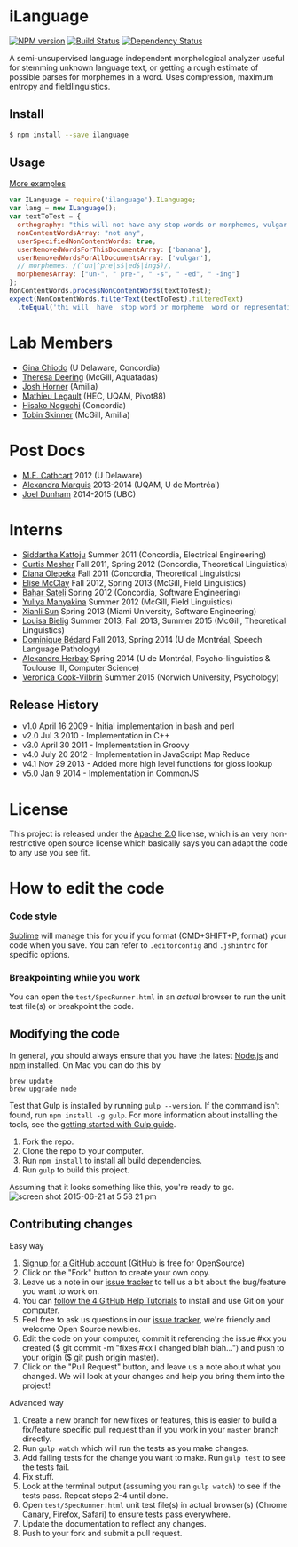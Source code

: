 iLanguage
============

[![NPM version][npm-image]][npm-url] [![Build Status][travis-image]][travis-url] [![Dependency Status][daviddm-url]][daviddm-image]

A semi-unsupervised language independent morphological analyzer useful for stemming unknown language text, or getting a rough estimate of possible parses for morphemes in a word. Uses compression, maximum entropy and fieldlinguistics.



## Install

```bash
$ npm install --save ilanguage
```


## Usage

[More examples](https://github.com/iLanguage/iLanguage/tree/master/test)

```javascript
var ILanguage = require('ilanguage').ILanguage;
var lang = new ILanguage(); 
var textToTest = {
  orthography: "this will not have any stop words or morphemes, vulgar words or unrepresentative words like banana",
  nonContentWordsArray: "not any",
  userSpecifiedNonContentWords: true,
  userRemovedWordsForThisDocumentArray: ['banana'],
  userRemovedWordsForAllDocumentsArray: ['vulgar'],
  // morphemes: /(^un|^pre|s$|ed$|ing$)/,
  morphemesArray: ["un-", " pre-", " -s", " -ed", " -ing"]
};
NonContentWords.processNonContentWords(textToTest);
expect(NonContentWords.filterText(textToTest).filteredText)
  .toEqual('thi will  have  stop word or morpheme  word or representative word like ');
```


# Lab Members

* [Gina Chiodo](http://gina.ilanguage.ca/) (U Delaware, Concordia)
* [Theresa Deering](http://trisapeace.angelfire.com/) (McGill, Aquafadas)
* [Josh Horner](http://jdhorner.com/) (Amilia)
* [Mathieu Legault](https://plus.google.com/116488045482047329710/about) (HEC, UQAM, Pivot88)
* [Hisako Noguchi](http://linguistics.concordia.ca/gazette.html) (Concordia)
* [Tobin Skinner](http://tobinskinner.com) (McGill, Amilia)

# Post Docs

* [M.E. Cathcart](http://udel.edu/~mdotedot/) 2012 (U Delaware)
* [Alexandra Marquis](http://www.uqam.ca/entrevues/entrevue.php?id=968?hebdo) 2013-2014 (UQAM, U de Montréal)
* [Joel Dunham](http://www.jrwdunham.com) 2014-2015 (UBC)

# Interns

* [Siddartha Kattoju](https://plus.google.com/109959990932959598572/posts) Summer 2011 (Concordia, Electrical Engineering)
* [Curtis Mesher](http://dragonsandgulls.wordpress.com/) Fall 2011, Spring 2012 (Concordia, Theoretical Linguistics)
* [Diana Olepeka](http://dragonsandgulls.wordpress.com/) Fall 2011 (Concordia, Theoretical Linguistics)
* [Elise McClay](http://migmaq.org/wp-content/uploads/2013/02/mcclayundergradthesis.pdf) Fall 2012, Spring 2013 (McGill, Field Linguistics)
* [Bahar Sateli](https://twitter.com/BaharSateli) Spring 2012 (Concordia, Software Engineering)
* [Yuliya Manyakina](http://ymanyakina.github.io) Summer 2012 (McGill, Field Linguistics)
* [Xianli Sun](http://myaamiacenter.org/) Spring 2013 (Miami University, Software Engineering)
* [Louisa Bielig](https://github.com/louisa-bielig) Summer 2013, Fall 2013, Summer 2015 (McGill, Theoretical Linguistics)
* [Dominique Bédard](http://www.eoa.umontreal.ca/) Fall 2013, Spring 2014 (U de Montréal, Speech Language Pathology)
* [Alexandre Herbay](https://twitter.com/Hafsloo) Spring 2014 (U de Montréal, Psycho-linguistics & Toulouse III, Computer Science)
* [Veronica Cook-Vilbrin](http://github.com/vronvali) Summer 2015 (Norwich University, Psychology)


## Release History

* v1.0 April 16 2009 - Initial implementation in bash and perl
* v2.0 Jul 3 2010 - Implementation in C++
* v3.0 April 30 2011 - Implementation in Groovy 
* v4.0 July 20 2012 - Implementation in JavaScript Map Reduce
* v4.1 Nov 29 2013 - Added more high level functions for gloss lookup
* v5.0 Jan 9 2014 - Implementation in CommonJS


# License 

This project is released under the [Apache 2.0](http://www.apache.org/licenses/LICENSE-2.0.html) license, which is an very non-restrictive open source license which basically says you can adapt the code to any use you see fit. 

# How to edit the code

### Code style
[Sublime](http://www.sublimetext.com/3) will manage this for you if you format (CMD+SHIFT+P, format) your code when you save. You can refer to `.editorconfig` and `.jshintrc` for specific options.

### Breakpointing while you work
You can open the `test/SpecRunner.html` in an _actual_ browser to run the unit test file(s) or breakpoint the code.

## Modifying the code
In general, you should always ensure that you have the latest [Node.js](http://nodejs.org/) and [npm](http://npmjs.org/) installed. On Mac you can do this by 
```
brew update
brew upgrade node
```

Test that Gulp is installed by running `gulp --version`. If the command isn't found, run `npm install -g gulp`.  For more information about installing the tools, see the [getting started with Gulp guide](http://gulpjs.com).

1. Fork the repo.
1. Clone the repo to your computer.
1. Run `npm install` to install all build dependencies.
1. Run `gulp` to build this project.

Assuming that it looks something like this, you're ready to go.
![screen shot 2015-06-21 at 5 58 21 pm](https://cloud.githubusercontent.com/assets/196199/8273513/343dc03a-183f-11e5-8b2c-89586f6d48a3.png)


## Contributing changes

Easy way

1. [Signup for a GitHub account](https://github.com/signup/free) (GitHub is free for OpenSource)
1. Click on the "Fork" button to create your own copy.
1. Leave us a note in our [issue tracker](https://github.com/iLanguage/iLanguage/issues) to tell us a bit about the bug/feature you want to work on.
1. You can [follow the 4 GitHub Help Tutorials](http://help.github.com/) to install and use Git on your computer.
1. Feel free to ask us questions in our [issue tracker](https://github.com/iLanguage/iLanguage/issues), we're friendly and welcome Open Source newbies.
1. Edit the code on your computer, commit it referencing the issue #xx you created ($ git commit -m "fixes #xx i changed blah blah...") and push to your origin ($ git push origin master).
1. Click on the "Pull Request" button, and leave us a note about what you changed. We will look at your changes and help you bring them into the project!

Advanced way

1. Create a new branch for new fixes or features, this is easier to build a fix/feature specific pull request than if you work in your `master` branch directly.
1. Run `gulp watch` which will run the tests as you make changes.
1. Add failing tests for the change you want to make. Run `gulp test` to see the tests fail.
1. Fix stuff.
1. Look at the terminal output (assuming you ran `gulp watch`) to see if the tests pass. Repeat steps 2-4 until done.
1. Open `test/SpecRunner.html` unit test file(s) in actual browser(s) (Chrome Canary, Firefox, Safari) to ensure tests pass everywhere.
1. Update the documentation to reflect any changes.
1. Push to your fork and submit a pull request.


[npm-url]: https://npmjs.org/package/ilanguage
[npm-image]: https://badge.fury.io/js/ilanguage.svg
[travis-url]: https://travis-ci.org/iLanguage/iLanguage
[travis-image]: https://travis-ci.org/iLanguage/iLanguage.svg?branch=master
[daviddm-url]: https://david-dm.org/iLanguage/iLanguage.svg?theme=shields.io
[daviddm-image]: https://david-dm.org/iLanguage/iLanguage
